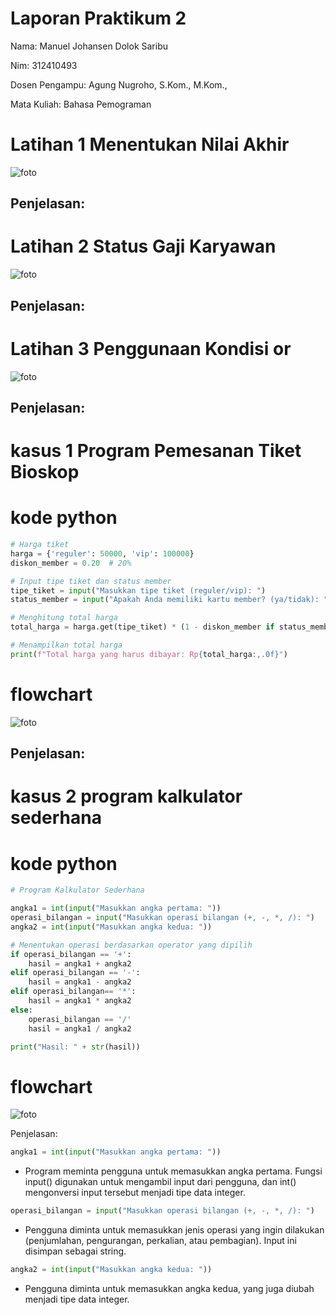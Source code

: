# Laporan Praktikum 2
Nama: Manuel Johansen Dolok Saribu

Nim: 312410493

Dosen Pengampu:  Agung Nugroho, S.Kom., M.Kom.,

Mata Kuliah: Bahasa Pemograman

# Latihan 1 Menentukan Nilai Akhir
![foto](https://github.com/Manueljds2311105/foto/blob/c5e53c201c0a249ff091ac5e38264feaafc56e8a/Latihan%201.drawio.png)

Penjelasan:
- 

# Latihan 2 Status Gaji Karyawan
![foto](https://github.com/Manueljds2311105/foto/blob/c5e53c201c0a249ff091ac5e38264feaafc56e8a/latihan%202.drawio.png)

Penjelasan:
- 

# Latihan 3 Penggunaan Kondisi or
![foto](https://github.com/Manueljds2311105/foto/blob/c5e53c201c0a249ff091ac5e38264feaafc56e8a/Latihan%203%20kondisi%20or.drawio.png)

Penjelasan:
- 

# kasus 1 Program Pemesanan Tiket Bioskop

# kode python
```python
# Harga tiket
harga = {'reguler': 50000, 'vip': 100000}
diskon_member = 0.20  # 20%

# Input tipe tiket dan status member
tipe_tiket = input("Masukkan tipe tiket (reguler/vip): ")
status_member = input("Apakah Anda memiliki kartu member? (ya/tidak): ")

# Menghitung total harga
total_harga = harga.get(tipe_tiket) * (1 - diskon_member if status_member == "ya" else 1)

# Menampilkan total harga
print(f"Total harga yang harus dibayar: Rp{total_harga:,.0f}")
```
# flowchart
![foto](https://github.com/Manueljds2311105/foto/blob/c5e53c201c0a249ff091ac5e38264feaafc56e8a/Tiket%20Bioskop.drawio.png)

Penjelasan:
- 

# kasus 2 program kalkulator sederhana

# kode python
```python
# Program Kalkulator Sederhana

angka1 = int(input("Masukkan angka pertama: "))
operasi_bilangan = input("Masukkan operasi bilangan (+, -, *, /): ")
angka2 = int(input("Masukkan angka kedua: "))

# Menentukan operasi berdasarkan operator yang dipilih
if operasi_bilangan == '+':
    hasil = angka1 + angka2
elif operasi_bilangan == '-':
    hasil = angka1 - angka2
elif operasi_bilangan== '*':
    hasil = angka1 * angka2
else:
    operasi_bilangan == '/'
    hasil = angka1 / angka2

print("Hasil: " + str(hasil))
```
# flowchart
![foto](https://github.com/Manueljds2311105/foto/blob/c5e53c201c0a249ff091ac5e38264feaafc56e8a/Kalkulator.drawio.png)

Penjelasan:
```python
angka1 = int(input("Masukkan angka pertama: "))
```
- Program meminta pengguna untuk memasukkan angka pertama. Fungsi input() digunakan untuk mengambil input dari pengguna, dan int() mengonversi input tersebut menjadi tipe data integer.
```python
operasi_bilangan = input("Masukkan operasi bilangan (+, -, *, /): ")
```
- Pengguna diminta untuk memasukkan jenis operasi yang ingin dilakukan (penjumlahan, pengurangan, perkalian, atau pembagian). Input ini disimpan sebagai string.
  
```python
angka2 = int(input("Masukkan angka kedua: "))
```
- Pengguna diminta untuk memasukkan angka kedua, yang juga diubah menjadi tipe data integer.
  
